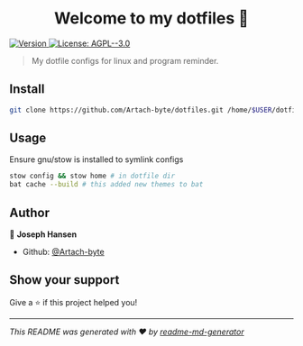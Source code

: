 <h1 align="center">Welcome to my dotfiles 👋</h1>
<p>
  <a href="https://www.npmjs.com/package/dotfiles" target="_blank">
    <img alt="Version" src="https://img.shields.io/npm/v/dotfiles.svg">
  </a>
  <a href="https://www.gnu.org/licenses/agpl-3.0.en.html" target="_blank">
    <img alt="License: AGPL--3.0" src="https://img.shields.io/badge/License-AGPL--3.0-yellow.svg" />
  </a>
</p>

> My dotfile configs for linux and program reminder.

## Install

```sh
git clone https://github.com/Artach-byte/dotfiles.git /home/$USER/dotfiles && cd /home/$USER/dotfiles
```

## Usage
Ensure gnu/stow is installed to symlink configs

```sh
stow config && stow home # in dotfile dir
bat cache --build # this added new themes to bat
```

## Author

👤 **Joseph Hansen**

* Github: [@Artach-byte](https://github.com/Artach-byte)

## Show your support

Give a ⭐️ if this project helped you!

***
_This README was generated with ❤️ by [readme-md-generator](https://github.com/kefranabg/readme-md-generator)_
